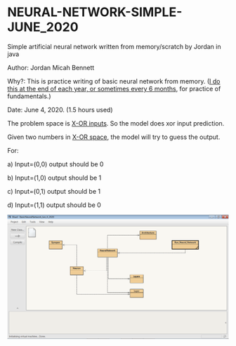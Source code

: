 # NEURAL-NETWORK-SIMPLE-JUNE_2020
Simple artificial neural network written from memory/scratch by Jordan in java

  Author: Jordan Micah Bennett
  
  Why?: This is practice writing of basic neural network from memory. ([I do this at the end of each year, or sometimes every 6 months](https://github.com/JordanMicahBennett/NEURAL_NETWORK_PRACTICE), for practice of fundamentals.)
  
  Date: June 4, 2020. (1.5 hours used)
  
  The problem space is [X-OR inputs](https://en.wikipedia.org/wiki/XOR_gate). So the model does xor input prediction.
  
  Given two numbers in [X-OR space](https://en.wikipedia.org/wiki/XOR_gate), the model will try to guess the output.
  
  For:
  
  a) Input=(0,0) output should be 0
  
  b) Input=(1,0) output should be 1
  
  c) Input=(0,1) output should be 1
  
  d) Input=(1,1) output should be 0
  
  ![Alt text](https://github.com/JordanMicahBennett/NEURAL-NETWORK-SIMPLE-JUNE_2020/blob/master/Screenshot.png "default page")
  

 

